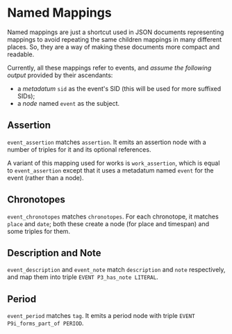 # Named Mappings

Named mappings are just a shortcut used in JSON documents representing mappings to avoid repeating the same children mappings in many different places. So, they are a way of making these documents more compact and readable.

Currently, all these mappings refer to events, and _assume the following output_ provided by their ascendants:

- a _metadatum_ `sid` as the event's SID (this will be used for more suffixed SIDs);
- a _node_ named `event` as the subject.

## Assertion

`event_assertion` matches `assertion`. It emits an assertion node with a number of triples for it and its optional references.

A variant of this mapping used for works is `work_assertion`, which is equal to `event_assertion` except that it uses a metadatum named `event` for the event (rather than a node).

## Chronotopes

`event_chronotopes` matches `chronotopes`. For each chronotope, it matches `place` and `date`; both these create a node (for place and timespan) and some triples for them.

## Description and Note

`event_description` and `event_note` match `description` and `note` respectively, and map them into triple `EVENT P3_has_note LITERAL`.

## Period

`event_period` matches `tag`. It emits a period node with triple `EVENT P9i_forms_part_of PERIOD`.
